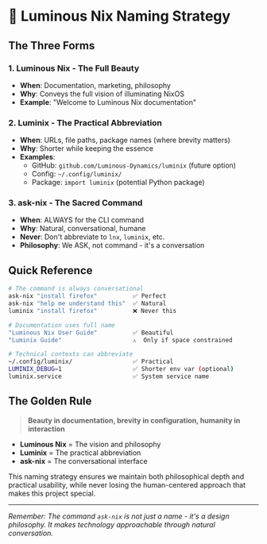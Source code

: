 # 🌟 Luminous Nix Naming Strategy

## The Three Forms

### 1. **Luminous Nix** - The Full Beauty
- **When**: Documentation, marketing, philosophy
- **Why**: Conveys the full vision of illuminating NixOS
- **Example**: "Welcome to Luminous Nix documentation"

### 2. **Luminix** - The Practical Abbreviation
- **When**: URLs, file paths, package names (where brevity matters)
- **Why**: Shorter while keeping the essence
- **Examples**:
  - GitHub: `github.com/Luminous-Dynamics/luminix` (future option)
  - Config: `~/.config/luminix/`
  - Package: `import luminix` (potential Python package)

### 3. **ask-nix** - The Sacred Command
- **When**: ALWAYS for the CLI command
- **Why**: Natural, conversational, humane
- **Never**: Don't abbreviate to `lnx`, `luminix`, etc.
- **Philosophy**: We ASK, not command - it's a conversation

## Quick Reference

```bash
# The command is always conversational
ask-nix "install firefox"          ✅ Perfect
ask-nix "help me understand this"  ✅ Natural
luminix "install firefox"          ❌ Never this

# Documentation uses full name
"Luminous Nix User Guide"          ✅ Beautiful
"Luminix Guide"                    ⚠️  Only if space constrained

# Technical contexts can abbreviate
~/.config/luminix/                 ✅ Practical
LUMINIX_DEBUG=1                    ✅ Shorter env var (optional)
luminix.service                    ✅ System service name
```

## The Golden Rule

> **Beauty in documentation, brevity in configuration, humanity in interaction**

- **Luminous Nix** = The vision and philosophy
- **Luminix** = The practical abbreviation
- **ask-nix** = The conversational interface

This naming strategy ensures we maintain both philosophical depth and practical usability, while never losing the human-centered approach that makes this project special.

---

*Remember: The command `ask-nix` is not just a name - it's a design philosophy. It makes technology approachable through natural conversation.*
